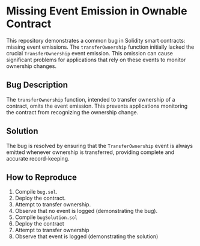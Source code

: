 # Missing Event Emission in Ownable Contract

This repository demonstrates a common bug in Solidity smart contracts: missing event emissions.  The `transferOwnership` function initially lacked the crucial `TransferOwnership` event emission. This omission can cause significant problems for applications that rely on these events to monitor ownership changes.

## Bug Description

The `transferOwnership` function, intended to transfer ownership of a contract, omits the event emission. This prevents applications monitoring the contract from recognizing the ownership change.

## Solution

The bug is resolved by ensuring that the `TransferOwnership` event is always emitted whenever ownership is transferred, providing complete and accurate record-keeping.

## How to Reproduce

1.  Compile `bug.sol`.
2.  Deploy the contract.
3.  Attempt to transfer ownership.
4.  Observe that no event is logged (demonstrating the bug).
5. Compile `bugSolution.sol`
6. Deploy the contract
7. Attempt to transfer ownership
8. Observe that event is logged (demonstrating the solution)